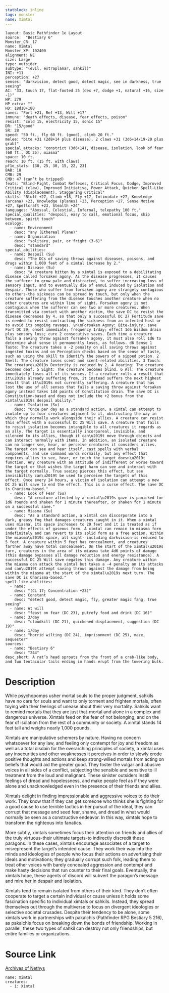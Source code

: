```yaml
---
statblock: inline
tags: monster
name: Ximtal
---
```

```statblock
layout: Basic Pathfinder 1e Layout
source:  "Bestiary 6"
Monster_CR: 17
name: Ximtal
Monster_XP: 102400
alignment: NE
size: Large
type: outsider
subtype: "(evil, extraplanar, sahkil)"
INI: +11
perception: +27
senses: "darkvision, detect good, detect magic, see in darkness, true seeing"
AC: "33, touch 17, flat-footed 25 (dex +7, dodge +1, natural +16, size -1)"
HP: 279
HP_extra: ""
HD: 18d10+180
saves: "Fort +21, Ref +13, Will +17"
immune: "death effects, disease, fear effects, poison"
resist: "cold 15, electricity 15, sonic 15"
DR: "15/good"
SR: 28
speed: "50 ft., fly 60 ft. (good), climb 20 ft."
melee: "bite +31 (2d8+14 plus disease), 2 claws +31 (3d6+14/19-20 plus grab)"
special_attacks: "constrict (3d6+14), disease, isolation, look of fear (60 ft., DC 25), miasma"
space: 10 ft.
reach: 10 ft. (15 ft. with claws)
pf1e_stats: [30, 25, 30, 15, 22, 23]
BAB: 18
CMB: 29
CMD: 47 (can’t be tripped)
feats: "Blind-Fight, Combat Reflexes, Critical Focus, Dodge, Improved Critical (claw), Improved Initiative, Power Attack, Quicken Spell-Like Ability (displacement), Staggering Critical"
skills: "Bluff +27, Climb +18, Fly +17, Intimidate +27, Knowledge (arcana) +23, Knowledge (planes) +23, Perception +27, Sense Motive +27, Spellcraft +23, Stealth +24"
languages: "Abyssal, Celestial, Infernal, telepathy 100 ft."
special_qualities: "despoil, easy to call, emotional focus, skip between, spirit touch"
ecology:
  - name: Environment
    desc: "any (Ethereal Plane)"
  - name: Organisation
    desc: "solitary, pair, or fright (3-6)"
    desc: "standard"
special_abilities:
  - name: Despoil (Su)
    desc: "The DCs of saving throws against diseases, poisons, and drugs within 1,000 feet of a ximtal increase by 2."
  - name: Disease (Su)
    desc: "A creature bitten by a ximtal is exposed to a debilitating disease called forsaken agony. As the disease progresses, it causes the sufferer to grow pale and distracted, to suffer increasing loss of sensory input, and to eventually die of ennui induced by isolation and despair. Those who suffer from forsaken agony are strangely contagious to others-the sickness can be spread by touch, but only when the creature suffering from the disease touches another creature when no other creatures are within line of sight. Forsaken agony is not contagious when the sufferer can see two or more creatures. When transmitted via contact with another victim, the save DC to resist the disease decreases by 4, so that only a successful DC 27 Fortitude save is needed to resist contracting the sickness from an infected host or to avoid its ongoing ravages. \n\nForsaken Agony: Bite-injury; save Fort DC 29; onset immediate; frequency 1/day; effect 1d6 Wisdom drain plus sensory loss; cure 2 consecutive saves. Each time a creature fails a saving throw against forsaken agony, it must also roll 1d6 to determine what sense it permanently loses, as follows. d6 Sense 1 Taste: The creature takes a -2 penalty on all saving throws against ingested toxins and on Perception checks based on the sense of taste, such as using the skill to identify the powers of a sipped potion. 2 Smell: The creature loses scent and scent-related abilities. 3 Touch: The creature\u2019s Dexterity is reduced by 2. 4 Hearing: The creature becomes deaf. 5 Sight: The creature becomes blind. 6 All: The creature immediately loses all of its senses. If a creature rolls a result that it\u2019s already suffering from, it instead suffers the next highest result that it\u2019s not currently suffering. A creature that has lost the use of all senses that fails a saving throw against forsaken agony instead takes 1d4 points of Constitution drain. The save DC is Constitution-based and does not include the +2 bonus from the ximtal\u2019s despoil ability."
  - name: Isolation (Su)
    desc: "Once per day as a standard action, a ximtal can attempt to isolate up to four creatures adjacent to it, obstructing the way in which they normally work alongside their allies. A creature can resist this effect with a successful DC 25 Will save. A creature that fails to resist isolation becomes intangible to all creatures it regards as an ally. The target is essentially incorporeal, invisible, and silenced to its allies, though it can\u2019t move through objects and can interact normally with items. In addition, an isolated creature can no longer see, hear, or perceive creatures it considers allies. The target can see and hear itself, cast spells with verbal components, and use command words normally, but any effect that requires allies to see, hear, or touch the target doesn\u2019t function. Any creature with an attitude of indifferent or worse toward the target or that wishes the target harm can see and interact with the target normally. True seeing pierces this effect, but see invisibility can\u2019t be used to perceive the targets of this effect. Once every 24 hours, a victim of isolation can attempt a new DC 25 Will save to end the effect. This is a curse effect. The save DC is Charisma-based."
  - name: Look of Fear (Su)
    desc: "A creature affected by a ximtal\u2019s gaze is panicked for 1d6 rounds and shaken for 1 minute thereafter, or shaken for 1 minute on a successful save."
  - name: Miasma (Su)
    desc: "As a standard action, a ximtal can discorporate into a dark, greasy fog that damages creatures caught in it. When a ximtal uses miasma, its space increases to 20 feet and it is treated as if under the effects of gaseous form. A ximtal can remain in miasma form indefinitely and can revert to its solid form as a free action. Within the miasma\u2019s space, all sight- including darkvision-is reduced to 5 feet. A creature within 5 feet has concealment, and creatures farther away have total concealment. On the start of the ximtal\u2019s turn, creatures in the area of its miasma take 4d6 points of damage (this damage bypasses all damage reduction and energy resistance). A successful DC 25 Will save negates this damage. Any creature within the miasma can attack the ximtal but takes a -4 penalty on its attacks and can\u2019t attempt saving throws against the damage from being within the miasma at the start of the ximtal\u2019s next turn. The save DC is Charisma-based."
spell-like_abilities:
  - name:
    desc: "(CL 17; Concentration +23)"
  - name: Constant
    desc: "detect good, detect magic, fly, greater magic fang, true seeing"
  - name: At will
    desc: "feast on fear (DC 23), putrefy food and drink (DC 16)"
  - name: 3/day
    desc: "cloudkill (DC 21), quickened displacement, suggestion (DC 19)"
  - name: 1/day
    desc: "horrid wilting (DC 24), imprisonment (DC 25), maze, sequester"
sources:
  - name: "Bestiary 6"
    desc: "244"
desc_short: A rat’s head sprouts from the front of a crab-like body, and two tentacular tails ending in hands erupt from the towering bulk.
```
# Description
While psychopomps usher mortal souls to the proper judgment, sahkils have no care for souls and want to only torment and frighten mortals, often toying with their feelings of unease about their very mortality. Sahkils want to remind mortals that they are just that-mortal and alone in a complex and dangerous universe. Ximtals feed on the fear of not belonging, and on the fear of isolation from the rest of a community or society. A ximtal stands 14 feet tall and weighs nearly 1,000 pounds. 

Ximtals are manipulative schemers by nature. Having no concern whatsoever for any law, and feeling only contempt for joy and freedom as well as a total disdain for the overarching principles of society, a ximtal uses any insecurities and other weaknesses it perceives in order to slowly erode positive thoughts and actions and keep strong-willed mortals from acting on beliefs that would aid the greater good. They foster the vulgar and abusive voices in all sides of a conflict, subjecting the sensible and sensitive to ill treatment from the loud and malignant. These sinister outsiders instill feelings of dread and hopelessness, and make people feel as if they were alone and unacknowledged even in the presence of their friends and allies.

 Ximtals delight in finding impressionable and aggressive voices to do their work. They know that if they can get someone who thinks she is fighting for a good cause to use terrible tactics in her pursuit of the ideal, they can corrupt that message and seed fear, shame, and dread in what would normally be seen as a constructive endeavor. In this way, ximtals hope to transform the righteous into fanatics. 

More subtly, ximtals sometimes focus their attention on friends and allies of the truly virtuous-their ultimate targets-to indirectly discredit these paragons. In these cases, ximtals encourage associates of a target to misrepresent the target’s intended cause. They work their way into the minds and ideologies of people who focus their actions on advertising their ideals and motivations; they gradually corrupt such folk, leading them to treat other voices with barely concealed aggression and contempt and make hasty decisions that run counter to their final goals. Eventually, the ximtals hope, these agents of discord will subvert the paragon’s message and mire her in despair and isolation. 

Ximtals tend to remain isolated from others of their kind. They don’t often cooperate to target a certain individual or cause unless it holds some fascination specific to individual ximtals or sahkils. Instead, they spread themselves out through the multiverse to focus on divergent ideologies or selective societal crusades. Despite their tendency to be alone, some ximtals work in partnerships with pakalchis (Pathfinder RPG Bestiary 5 216), as pakalchis focus on breaking down the bonds of friendship. Working in parallel, these two types of sahkil can destroy not only friendships, but entire families or organizations.
# Source Link
[Archives of Nethys](https://aonprd.com/MonsterDisplay.aspx?ItemName=Ximtal)
```encounter-table
name: Ximtal
creatures:
  - 1: Ximtal
```
